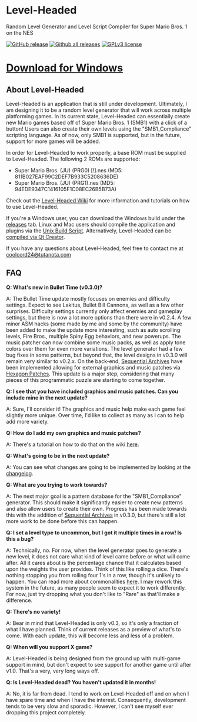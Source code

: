 Level-Headed
============

Random Level Generator and Level Script Compiler for Super Mario Bros. 1 on the NES

[![GitHub release](https://img.shields.io/github/release/Coolcord/Level-Headed.svg)](https://GitHub.com/Coolcord/Level-Headed/releases)
[![Github all releases](https://img.shields.io/github/downloads/Coolcord/Level-Headed/total.svg)](https://GitHub.com/Coolcord/Level-Headed/releases)
[![GPLv3 license](https://img.shields.io/badge/License-GPLv3-blue.svg)](http://perso.crans.org/besson/LICENSE.html)

# [Download for Windows](https://github.com/Coolcord/Level-Headed/releases/download/v0.3.0/Level-Headed.v0.3.0.zip)

## About Level-Headed

 Level-Headed is an application that is still under development. Ultimately, I am
 designing it to be a random level generator that will work across multiple platforming
 games. In its current state, Level-Headed can essentially create new Mario games based
 off of Super Mario Bros. 1 (SMB1) with a click of a button! Users can also create their
 own levels using the "SMB1_Compliance" scripting language. As of now, only SMB1 is
 supported, but in the future, support for more games will be added.
 
 In order for Level-Headed to work properly, a base ROM must be supplied to Level-Headed.
 The following 2 ROMs are supported:
 * Super Mario Bros. (JU) (PRG0) [!].nes (MD5: 811B027EAF99C2DEF7B933C5208636DE)
 * Super Mario Bros. (JU) (PRG1).nes (MD5: 94EDE9347C1416105F1C08EC26B5B73A)
 
 Check out the [Level-Headed Wiki](https://github.com/Coolcord/Level-Headed/wiki) for more information and tutorials on how to use Level-Headed.
 
 If you're a Windows user, you can download the Windows build under the [releases](https://github.com/Coolcord/Level-Headed/releases) tab. Linux and Mac users should compile the application and plugins via the [Unix Build Script](https://github.com/Coolcord/Level-Headed/wiki/Compiling-Level%E2%80%90Headed-via-the-Unix-Build-Script). Alternatively, Level-Headed can be [compiled via Qt Creator](https://github.com/Coolcord/Level-Headed/wiki/Compiling-Level%E2%80%90Headed-via-Qt-Creator).
 
 If you have any questions about Level-Headed, feel free to contact me at coolcord24@tutanota.com

 ## FAQ
 
 **Q: What's new in Bullet Time (v0.3.0)?**
 
 A: The Bullet Time update mostly focuses on enemies and difficulty settings. Expect to see Lakitus, Bullet Bill Cannons, as well as a few other surprises. Difficulty settings currently only affect enemies and gameplay settings, but there is now a lot more options than there were in v0.2.4. A few minor ASM hacks (some made by me and some by the community) have been added to make the update more interesting, such as auto scrolling levels, Fire Bros., multiple Spiny Egg behaviors, and new powerups. The music patcher can now combine some music packs, as well as apply tone colors over them for even more variations. The level generator had a few bug fixes in some patterns, but beyond that, the level designs in v0.3.0 will remain very similar to v0.2.x. On the back-end, [Sequential Archives](https://github.com/Coolcord/Sequential_Archive) have been implemented allowing for external graphics and music patches via [Hexagon Patches](https://github.com/Coolcord/Hexagon). This update is a major step, considering that many pieces of this programmatic puzzle are starting to come together.
 
 **Q: I see that you have included graphics and music patches. Can you include mine in the next update?**
 
 A: Sure, I'll consider it! The graphics and music help make each game feel slightly more unique. Over time,
 I'd like to collect as many as I can to help add more variety.
 
 **Q: How do I add my own graphics and music patches?**
 
 A: There's a tutorial on how to do that on the wiki [here](https://github.com/Coolcord/Level-Headed/wiki/How-to-Add-Your-Own-Graphics-and-Music-Into-Level%E2%80%90Headed).
 
 **Q: What's going to be in the next update?**
 
 A: You can see what changes are going to be implemented by looking at the [changelog](https://raw.githubusercontent.com/Coolcord/Level-Headed/master/Doc/Changelog.txt).
 
 **Q: What are you trying to work towards?**
 
 A: The next major goal is a pattern database for the "SMB1_Compliance" generator. This should make it significantly easier to create new patterns and also
 allow users to create their own. Progress has been made towards this with the addition of [Sequential Archives](https://github.com/Coolcord/Sequential_Archive) in v0.3.0, but there's still a lot more work to be done before this can happen.
 
 **Q: I set a level type to uncommon, but I got it multiple times in a row! Is this a bug?**
 
 A: Technically, no. For now, when the level generator goes to generate a new level, it does not care what kind of level came before or what will come after. All it cares about is the percentage chance that it calculates based upon the weights the user provides. Think of this like rolling a dice. There's nothing stopping you from rolling four 1's in a row, though it's unlikely to happen. You can read more about commonalities [here](https://github.com/Coolcord/Level-Headed/wiki/How-Level%E2%80%90Headed-Works#commonalities). I may rework this system in the future, as many people seem to expect it to work differently. For now, just try dropping what you don't like to "Rare" as that'll make a difference.
 
 **Q: There's no variety!**
 
 A: Bear in mind that Level-Headed is only v0.3, so it's only a fraction of what I have planned. Think of current releases as a preview of what's to come. With each update, this will become less and less of a problem.
 
 **Q: When will you support X game?**
 
 A: Level-Headed is being designed from the ground up with multi-game support in mind, but don't expect to see support for another game until after v1.0. That's a very, very long ways off.
 
 **Q: Is Level-Headed dead? You haven't updated it in months!**
 
 A: No, it is far from dead. I tend to work on Level-Headed off and on when I have spare time and when
 I have the interest. Consequently, development tends to be very slow and sporadic. However, I can't see
 myself ever dropping this project completely.
 
